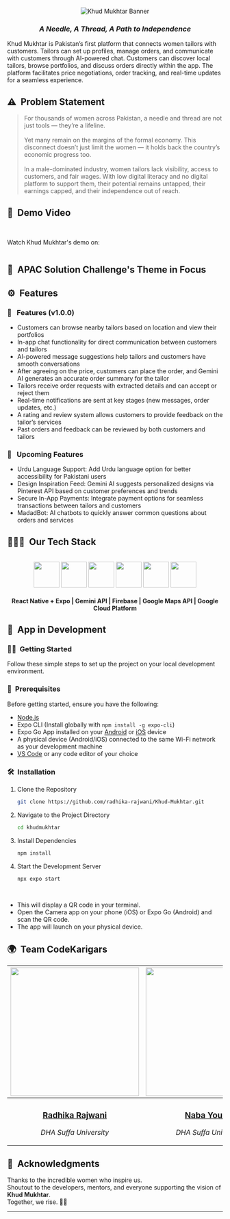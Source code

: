 <br>
<div align="center">
    <div >
        <img src="https://i.postimg.cc/pTv0RnPK/khud-mukhtar-banner.png" alt="Khud Mukhtar Banner"/>
    </div>
    <div>
         <h3><i>A Needle, A Thread, A Path to Independence</i></h3>
    </div>      
</div>

Khud Mukhtar is Pakistan’s first platform that connects women tailors with customers. Tailors can set up profiles, manage orders, and communicate with customers through AI-powered chat. Customers can discover local tailors, browse portfolios, and discuss orders directly within the app. The platform facilitates price negotiations, order tracking, and real-time updates for a seamless experience. 

## ⚠️ &nbsp;Problem Statement

<blockquote>
For thousands of women across Pakistan, a needle and thread are not just tools — they’re a lifeline. <br><br> Yet many remain on the margins of the formal economy.  
This disconnect doesn’t just limit the women — it holds back the country’s economic progress too.  
<br><br>
In a male-dominated industry, women tailors lack visibility, access to customers, and fair wages. With low digital literacy and no digital platform to support them, their potential remains untapped, their earnings capped, and their independence out of reach.

</blockquote>

## 🎥 &nbsp;Demo Video

<div style="text-align: center;">
    <a href="">
<!--         <img src="" style="width: 80%; height: 80%;"/> -->
    </a>
</div>

<br>

Watch Khud Mukhtar's demo on: 

<a href="">
    <img src="https://img.shields.io/badge/YouTube-%23FF0000.svg?style=for-the-badge&logo=YouTube&logoColor=white" alt=""/>
</a>

## 🎯 &nbsp;APAC Solution Challenge's Theme in Focus
 
## ⚙️ &nbsp;Features

### 🚀 &nbsp; Features (v1.0.0)

- Customers can browse nearby tailors based on location and view their portfolios
- In-app chat functionality for direct communication between customers and tailors
- AI-powered message suggestions help tailors and customers have smooth conversations
- After agreeing on the price, customers can place the order, and Gemini AI generates an accurate order summary for the tailor
- Tailors receive order requests with extracted details and can accept or reject them
- Real-time notifications are sent at key stages (new messages, order updates, etc.)
- A rating and review system allows customers to provide feedback on the tailor’s services
- Past orders and feedback can be reviewed by both customers and tailors

### 🚀 &nbsp; Upcoming Features

- Urdu Language Support: Add Urdu language option for better accessibility for Pakistani users
- Design Inspiration Feed: Gemini AI suggests personalized designs via Pinterest API based on customer preferences and trends
- Secure In-App Payments: Integrate payment options for seamless transactions between tailors and customers
- MadadBot: AI chatbots to quickly answer common questions about orders and services

## 👨🏻‍💻 &nbsp;Our Tech Stack

<br>
<div align="center">
<img src="https://i.postimg.cc/vHR53jQS/react.png" height="60"/>
<img src="https://i.postimg.cc/hjfV5RzN/expo.png" height="60"/>
<img src="https://i.postimg.cc/vTnfG7vz/gemini.png" height="60"/>
<img src="https://i.postimg.cc/V6pXyZXv/firebase.png" height="60"/>
<img src="https://i.postimg.cc/jqnz6Kr7/google-maps.png" height="60"/>
<img src="https://i.postimg.cc/1zWpB3tp/gcp.png" height="60"/>
</div>

<div align="center">
  <h4>React Native + Expo | Gemini API | Firebase | Google Maps API | Google Cloud Platform</h4>
</div>

## 🚧 &nbsp;App in Development  

### 🏃‍♀️ &nbsp;Getting Started

Follow these simple steps to set up the project on your local development environment.

### 📝 &nbsp;Prerequisites

Before getting started, ensure you have the following:

- [Node.js](https://nodejs.org/en)
- Expo CLI (Install globally with `npm install -g expo-cli`)
- Expo Go App installed on your [Android](https://play.google.com/store/apps/details?id=host.exp.exponent) or [iOS](https://apps.apple.com/app/expo-go/id982107779) device
- A physical device (Android/iOS) connected to the same Wi-Fi network as your development machine
- [VS Code](https://code.visualstudio.com) or any code editor of your choice

### 🛠️ &nbsp;Installation

1. Clone the Repository

   ```bash
   git clone https://github.com/radhika-rajwani/Khud-Mukhtar.git
   ```

2. Navigate to the Project Directory

   ```bash
   cd khudmukhtar
   ```

3. Install Dependencies

   ```bash
   npm install
   ```

4. Start the Development Server

   ```bash
   npx expo start
   ```

<br> 

- This will display a QR code in your terminal.
- Open the Camera app on your phone (iOS) or Expo Go (Android) and scan the QR code.
- The app will launch on your physical device.

## 🌍 &nbsp;Team CodeKarigars

| <a href="https://github.com/radhika-rajwani"><img width="300px" src="https://i.postimg.cc/yxDZW2dn/radhika-rajwani.png" alt=""/></a> | <a href="https://github.com/nabayousuf27"><img width="300px" src="https://i.postimg.cc/YqTvD4sn/naba-yousuf.png" alt=""/></a> | <a href="https://github.com/sualehajunaid8"><img width="300px" src="https://i.postimg.cc/vZ9cJYRQ/sualeha-junaid.png" alt=""/></a> | <a href="https://github.com/MahnoorAhmed-Dev"><img width="300px" src="https://i.postimg.cc/g0WndCd3/mahnoor-ahmed.png" alt=""/></a> |
| ---------------------------------------------------------------------------------------------------------------------------------------------------------------------------------------------------------------------------------- | ----------------------------------------------------------------------------------------------------------------------------------------------------------------------------------------------------------------------------------- | -------------------------------------------------------------------------------------------------------------------------------------------------------------------------------------------------------------------------- | ----------------------------------------------------------------------------------------------------------------------------------------------------------------------------------------------------------------------------- |
| <div align="center"><h3><b><a href="https://github.com/radhika-rajwani">Radhika Rajwani</a></b></h3><p><i>DHA Suffa University</i></p></div>                                                                               | <div align="center"><h3><b><a href="https://github.com/nabayousuf27">Naba Yousuf</a></b></h3></a><p><i>DHA Suffa University</i></p></div>                                                                          | <div align="center"><h3><b><a href="https://github.com/sualehajunaid8">Sualeha Junaid</a></b></h3></a><p><i>DHA Suffa University</i></p></div></a>                                                               | <div align="center"><h3><b><a href="https://github.com/MahnoorAhmed-Dev">Mahnoor Ahmed</a></b></h3></a><p><i>DHA Suffa University</i></p></div>

## 🙌 &nbsp;Acknowledgments

Thanks to the incredible women who inspire us.  
Shoutout to the developers, mentors, and everyone supporting the vision of **Khud Mukhtar**.  
Together, we rise. 💪✨

---
